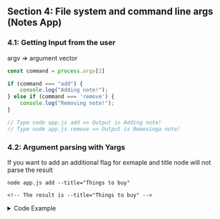 ## Section 4: File system and command line args (Notes App)

### 4.1: Getting Input from the user

argv => argument vector

```js
const command = process.argv[2]

if (command === "add") {
    console.log("Adding note!");
} else if (command === 'remove') {
    console.log("Removing note!");
}

// Type node app.js add => Output is Adding note!
// Type node app.js remove => Output is Removinga note!
```

### 4.2: Argument parsing with Yargs


If you want to add an additional flag for exmaple and title node will not parse the
result

```shel
node app.js add --title="Things to buy"

<!-- The result is --title="Things to buy" -->
```

<details>
  <summary>Code Example</summary>

</details>